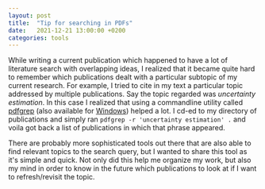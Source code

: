 ```yaml
---
layout: post
title:  "Tip for searching in PDFs"
date:   2021-12-21 13:00:00 +0200
categories: tools
---
```


While writing a current publication which happened to have a lot of literature search with overlapping ideas, I realized that it became quite hard to remember which publications dealt with a particular subtopic of my current research. For example, I tried to cite in my text a particular topic addressed by multiple publications. Say the topic regarded was _uncertainty estimation_.
In this case I realized that using a commandline utility called [pdfgrep](https://pdfgrep.org/) (also available for [Windows](https://soft.rubypdf.com/software/pdfgrep-windows-version)) helped a lot. I cd-ed to my directory of publications and simply ran `pdfgrep -r 'uncertainty estimation' .`
and voila got back a list of publications in which that phrase appeared. 


There are probably more sophisticated tools out there that are also able to find relevant topics to the search query, but I wanted to share this tool as it's simple and quick. Not only did this help me organize my work, but also my mind in order to know in the future which publications to look at if I want to refresh/revisit the topic.